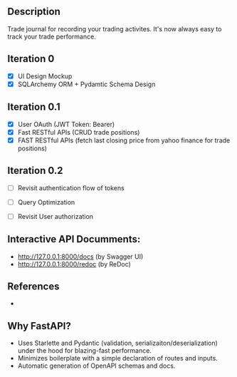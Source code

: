 ## Description 
Trade journal for recording your trading activites. It's now always easy to track your trade performance. 

## Iteration 0
- [X] UI Design Mockup 
- [X] SQLArchemy ORM + Pydamtic Schema Design 

## Iteration 0.1
- [X] User OAuth (JWT Token: Bearer)
- [X] Fast RESTful APIs (CRUD trade positions) 
- [X] FAST RESTful APIs (fetch last closing price from yahoo finance for trade positions) 

## Iteration 0.2
- [ ] Revisit authentication flow of tokens
- [ ] Query Optimization 
- [ ] Revisit User authorization 


## Interactive API Documments: 
- http://127.0.0.1:8000/docs (by Swagger UI)
- http://127.0.0.1:8000/redoc (by ReDoc)


## References 
-

## Why FastAPI?
- Uses Starlette and Pydantic (validation, serializaiton/deserialization) under the hood for blazing-fast performance.
- Minimizes boilerplate with a simple declaration of routes and inputs.
- Automatic generation of OpenAPI schemas and docs.
